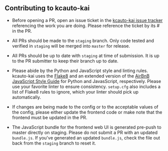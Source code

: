 ## Contributing to kcauto-kai

* Before opening a PR, open an issue ticket in the [kcauto-kai issue tracker](https://github.com/mrmin123/kcauto-kai/issues) referencing the work you are doing. Please reference the ticket by its # in the PR.

* All PRs should be made to the `staging` branch. Only code tested and verified in `staging` will be merged into `master` for release.

* All PRs should be up to date with `staging` at time of submission. It is up to the PR submitter to keep their branch up to date.

* Please abide by the Python and JavaScript style and linting rules. kcauto-kai uses the [Flake8](http://flake8.pycqa.org/en/latest/) and an extended version of the [AirBnB JavaScript Style Guide](https://github.com/airbnb/javascript) for Python and JavasScript, respectively. Please use your favorite linter to ensure consistency. `setup.cfg` also includes a list of Flake8 rules to ignore, which your linter should pick up automatically.

* If changes are being made to the config or to the acceptable values of the config, please either update the frontend code or make note that the frontend must be updated in the PR.

* The JavaScript bundle for the frontend web UI is generated pre-push to master directly on staging. Please do not submit a PR with an updated `bundle.js`. If you've generated an updated `bundle.js`, check the file out back from the `staging` branch to reset it.
